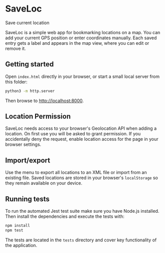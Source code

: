 # SaveLoc

Save current location

SaveLoc is a simple web app for bookmarking locations on a map. You can add your current GPS position or enter coordinates manually. Each saved entry gets a label and appears in the map view, where you can edit or remove it.

## Getting started

Open `index.html` directly in your browser, or start a small local server from this folder:

```bash
python3 -m http.server
```

Then browse to <http://localhost:8000>.

## Location Permission

SaveLoc needs access to your browser's Geolocation API when adding a location.
On first use you will be asked to grant permission. If you accidentally deny the
request, enable location access for the page in your browser settings.

## Import/export

Use the menu to export all locations to an XML file or import from an existing file. Saved locations are stored in your browser's `localStorage` so they remain available on your device.

## Running tests

To run the automated Jest test suite make sure you have Node.js installed. Then
install the dependencies and execute the tests with:

```bash
npm install
npm test
```

The tests are located in the `tests` directory and cover key functionality of
the application.
